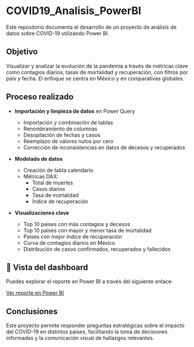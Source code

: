 # COVID19_Analisis_PowerBI

Este repositorio documenta el desarrollo de un proyecto de análisis de datos sobre COVID-19 utilizando Power BI.

## Objetivo

Visualizar y analizar la evolución de la pandemia a través de métricas clave como contagios diarios, tasas de mortalidad y recuperación, con filtros por país y fecha. El enfoque se centra en México y en comparativas globales.

## Proceso realizado

- **Importación y limpieza de datos** en Power Query
  - Importación y combinación de tablas
  - Renombramiento de columnas
  - Desopilación de fechas y casos
  - Reemplazo de valores nulos por cero
  - Corrección de inconsistencias en datos de decesos y recuperados

- **Modelado de datos**
  - Creación de tabla calendario
  - Métricas DAX:
    - Total de muertes
    - Casos diarios
    - Tasa de mortalidad
    - Índice de recuperación

- **Visualizaciones clave**
  - Top 10 países con más contagios y decesos
  - Top 10 países con mayor y menor tasa de mortalidad
  - Países con mejor índice de recuperación
  - Curva de contagios diarios en México
  - Distribución de casos confirmados, recuperados y fallecidos

## 🔗 Vista del dashboard

Puedes explorar el reporte en Power BI a través del siguiente enlace:

[Ver reporte en Power BI](https://app.powerbi.com/links/pYG-ej7T_X?ctid=a9e17f9e-90be-41d0-84eb-6a48ebe9fec0&pbi_source=linkShare&bookmarkGuid=36dfb0f8-bea6-4925-a4f1-f087eff66f86)

## Conclusiones

Este proyecto permite responder preguntas estratégicas sobre el impacto del COVID-19 en distintos países, facilitando la toma de decisiones informadas y la comunicación visual de hallazgos relevantes.
